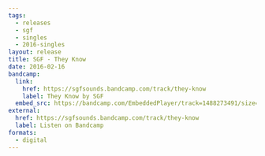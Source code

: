 ```yaml
---
tags:
  - releases
  - sgf
  - singles
  - 2016-singles
layout: release
title: SGF - They Know
date: 2016-02-16
bandcamp:
  link:
    href: https://sgfsounds.bandcamp.com/track/they-know
    label: They Know by SGF
  embed_src: https://bandcamp.com/EmbeddedPlayer/track=1488273491/size=large/bgcol=ffffff/linkcol=0687f5/tracklist=false/artwork=small/transparent=true/
external:
  href: https://sgfsounds.bandcamp.com/track/they-know
  label: Listen on Bandcamp
formats:
  - digital
---
```



